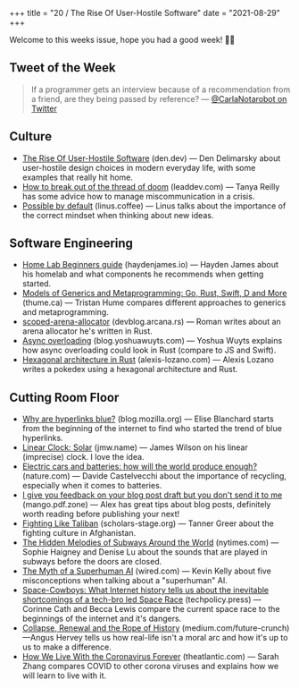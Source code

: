+++
title = "20 / The Rise Of User-Hostile Software"
date = "2021-08-29"
+++

Welcome to this weeks issue, hope you had a good week! 🙌🏻

## Tweet of the Week
> If a programmer gets an interview because of a recommendation from a friend, are they being passed by reference?
> — [@CarlaNotarobot on Twitter](https://twitter.com/CarlaNotarobot/status/1430191581575921669)

##  Culture
* [The Rise Of User-Hostile Software](https://den.dev/blog/user-hostile-software/) (den.dev) — Den Delimarsky about user-hostile design choices in modern everyday life, with some examples that really hit home.
* [How to break out of the thread of doom](https://leaddev.com/productivity-eng-velocity/how-break-out-thread-doom) (leaddev.com) — Tanya Reilly has some advice how to manage miscommunication in a crisis.
* [Possible by default](https://linus.coffee/note/possible/) (linus.coffee) — Linus talks about the importance of the correct mindset when thinking about new ideas.

## Software Engineering
* [Home Lab Beginners guide](https://haydenjames.io/home-lab-beginners-guide-hardware/) (haydenjames.io) — Hayden James about his homelab and what components he recommends when getting started.
* [Models of Generics and Metaprogramming: Go, Rust, Swift, D and More](https://thume.ca/2019/07/14/a-tour-of-metaprogramming-models-for-generics/) (thume.ca) — Tristan Hume compares different approaches to generics and metaprogramming.
* [scoped-arena-allocator](https://devblog.arcana.rs/scoped-arena-allocator) (devblog.arcana.rs) — Roman writes about an arena allocator he's written in Rust.
* [Async overloading](https://blog.yoshuawuyts.com/async-overloading/) (blog.yoshuawuyts.com) — Yoshua Wuyts explains how async overloading could look in Rust (compare to JS and Swift).
* [Hexagonal architecture in Rust](https://alexis-lozano.com/hexagonal-architecture-in-rust-1/) (alexis-lozano.com) — Alexis Lozano writes a pokedex using a hexagonal architecture and Rust.

## Cutting Room Floor
* [Why are hyperlinks blue?](https://blog.mozilla.org/en/internet-culture/deep-dives/why-are-hyperlinks-blue/) (blog.mozilla.org) — Elise Blanchard starts from the beginning of the internet to find who started the trend of blue hyperlinks.
* [Linear Clock: Solar](https://jmw.name/projects/linear-clock/) (jmw.name) — James Wilson on his linear (imprecise) clock. I love the idea.
* [Electric cars and batteries: how will the world produce enough?](https://www.nature.com/articles/d41586-021-02222-1) (nature.com) — Davide Castelvecchi about the importance of recycling, especially when it comes to batteries.
* [I give you feedback on your blog post draft but you don't send it to me](https://mango.pdf.zone/i-give-you-feedback-on-your-blog-post-draft-but-you-dont-send-it-to-me) (mango.pdf.zone) — Alex has great tips about blog posts, definitely worth reading before publishing your next!
* [Fighting Like Taliban](https://scholars-stage.org/fighting-like-taliban/) (scholars-stage.org) — Tanner Greer about the fighting culture in Afghanistan.
* [The Hidden Melodies of Subways Around the World](https://www.nytimes.com/interactive/2021/08/13/arts/subway-train-sounds.html) (nytimes.com) — Sophie Haigney and Denise Lu about the sounds that are played in subways before the doors are closed.
* [The Myth of a Superhuman AI](https://www.wired.com/2017/04/the-myth-of-a-superhuman-ai) (wired.com) — Kevin Kelly about five misconceptions when talking about a "superhuman" AI.
* [Space-Cowboys: What Internet history tells us about the inevitable shortcomings of a tech-bro led Space Race](https://techpolicy.press/space-cowboys-what-internet-history-tells-us-about-the-inevitable-shortcomings-of-a-tech-bro-led-space-race/) (techpolicy.press) — Corinne Cath and Becca Lewis compare the current space race to the beginnings of the internet and it's dangers.
* [Collapse, Renewal and the Rope of History](https://medium.com/future-crunch/collapse-renewal-and-the-rope-of-history-7584e52180b6) (medium.com/future-crunch) —Angus Hervey tells us how real-life isn't a moral arc and how it's up to us to make a difference.
* [How We Live With the Coronavirus Forever](https://www.theatlantic.com/science/archive/2021/08/how-we-live-coronavirus-forever/619783/) (theatlantic.com) — Sarah Zhang compares COVID to other corona viruses and explains how we will learn to live with it.